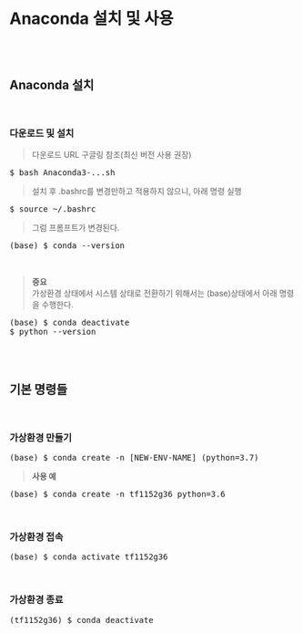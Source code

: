 # Anaconda 설치 및 사용

</br></br>

## Anaconda 설치
</br>

### 다운로드 및 설치
> 다운로드 URL 구글링 참조(최신 버전 사용 권장)
<pre>$ bash Anaconda3-...sh</pre>
> 설치 후 .bashrc를 변경만하고 적용하지 않으니, 아래 명령 실행
<pre>$ source ~/.bashrc</pre>
> 그럼 프롬프트가 변경된다.
<pre>(base) $ conda --version</pre></br>

> **중요** </br>
가상환경 상태에서 시스템 상태로 전환하기 위해서는 (base)상태에서 아래 명령을 수행한다.</br>

<pre>(base) $ conda deactivate
$ python --version</pre>

</br></br>

## 기본 명령들
</br>

### 가상환경 만들기
<pre>(base) $ conda create -n [NEW-ENV-NAME] (python=3.7)</pre>
> **사용 예**
<pre>(base) $ conda create -n tf1152g36 python=3.6</pre>
</br>

### 가상환경 접속
<pre>(base) $ conda activate tf1152g36</pre>
</br>

### 가상환경 종료
<pre>(tf1152g36) $ conda deactivate</pre>
